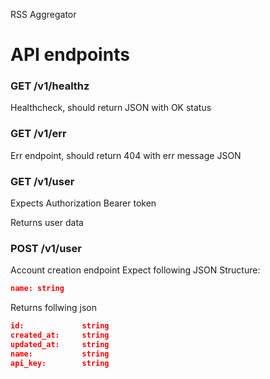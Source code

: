 RSS Aggregator

# API endpoints

### GET /v1/healthz

Healthcheck, should return JSON with OK status

### GET /v1/err

Err endpoint, should return 404 with err message JSON

### GET /v1/user

Expects Authorization Bearer token

Returns user data

### POST /v1/user

Account creation endpoint
Expect following JSON Structure:

```json
name: string
```

Returns follwing json

```json
id:             string
created_at:     string
updated_at:     string
name:           string
api_key:        string
```
